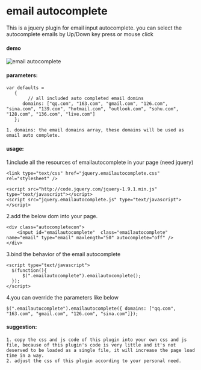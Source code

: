 # email autocomplete
This is a jquery plugin for email input autocomplete. 
you can select the autocomplete emails by Up/Down key press or mouse click 
#### demo
![email autocomplete][1]
#### parameters:
```
var defaults =
   {
        // all included auto completed email domins 
      domains: ["qq.com", "163.com", "gmail.com", "126.com", "sina.com", "139.com", "hotmail.com", "outlook.com", "sohu.com", "128.com", "136.com", "live.com"]
   };

1. domains: the email domains array, these domains will be used as email auto complete.
```
#### usage:
1.include all the resources of emailautocomplete in your page (need jquery)
```
<link type="text/css" href="jquery.emailautocomplete.css" rel="stylesheet" />

<script src="http://code.jquery.com/jquery-1.9.1.min.js" type="text/javascript"></script>
<script src="jquery.emailautocomplete.js" type="text/javascript"></script>
```
2.add the below dom into your page.
```
<div class="autocompletecon">
    <input id="emailautocomplete"  class="emailautocomplete" name="email" type="email" maxlength="50" autocomplete="off" />
</div>
```
3.bind the behavior of the email autocomplete
```
<script type="text/javascript">
  $(function(){
      $(".emailautocomplete").emailautocomplete();
  });
</script>
```
4.you can override the parameters like below
```
$(".emailautocomplete").emailautocomplete({ domains: ["qq.com", "163.com", "gmail.com", "126.com", "sina.com"]});
```
#### suggestion:
```
1. copy the css and js code of this plugin into your own css and js file, because of this plugin's code is very little and it's not deserved to be loaded as a single file, it will increase the page load time in a way.
2. adjust the css of this plugin according to your personal need.
```
[1]:https://github.com/tracylv/emailautocomplete/blob/master/demosreenshot.jpg

